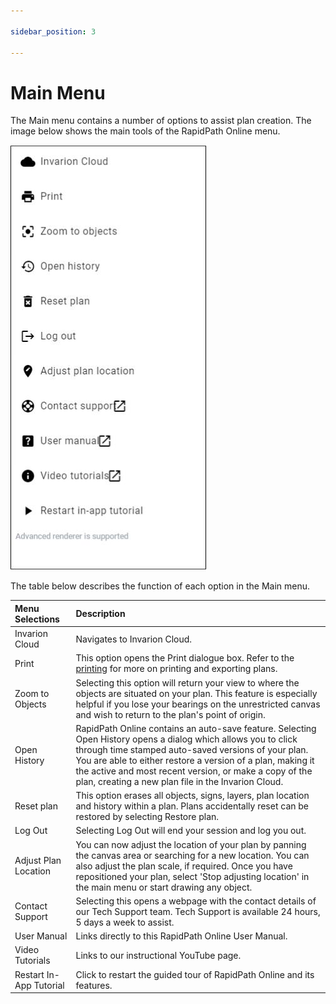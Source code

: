 ```yaml
---

sidebar_position: 3

---
```

# Main Menu

The Main menu contains a number of options to assist plan creation. The image below shows the main tools of the RapidPath Online menu.

![Main Menu](./Assets/main-menu.jpg)

The table below describes the function of each option in the Main menu.

| **Menu Selections** | **Description**                                              |
| :------------------ | :----------------------------------------------------------- |
| Invarion Cloud     | Navigates to Invarion Cloud.                                |
| Print               | This option opens the Print dialogue box. Refer to the [printing](/rapid-path-online/printing-and-exporting/) for more on printing and exporting plans. |
| Zoom to Objects         | Selecting this option will return your view to where the objects are situated on your plan. This feature is especially helpful if you lose your bearings on the unrestricted canvas and wish to return to the plan's point of origin. |
| Open History       | RapidPath Online contains an auto-save feature. Selecting Open History opens a dialog which allows you to click through time stamped auto-saved versions of your plan. You are able to either restore a version of a plan, making it the active and most recent version, or make a copy of the plan, creating a new plan file in the Invarion Cloud. |
| Reset plan  | This option erases all objects, signs, layers, plan location and history within a plan. Plans accidentally reset can be restored by selecting Restore plan. |
| Log Out   | Selecting Log Out will end your session and log you out. |
| Adjust Plan Location     | You can now adjust the location of your plan by panning the canvas area or searching for a new location. You can also adjust the plan scale, if required. Once you have repositioned your plan, select 'Stop adjusting location' in the main menu or start drawing any object. |
| Contact Support   |Selecting this opens a webpage with the contact details of our Tech Support team. Tech Support is available 24 hours, 5 days a week to assist.|
| User Manual  | Links directly to this RapidPath Online User Manual. |
| Video Tutorials  | Links to our instructional YouTube page.  |
| Restart In-App Tutorial  | Click to restart the guided tour of RapidPath Online and its features. |
